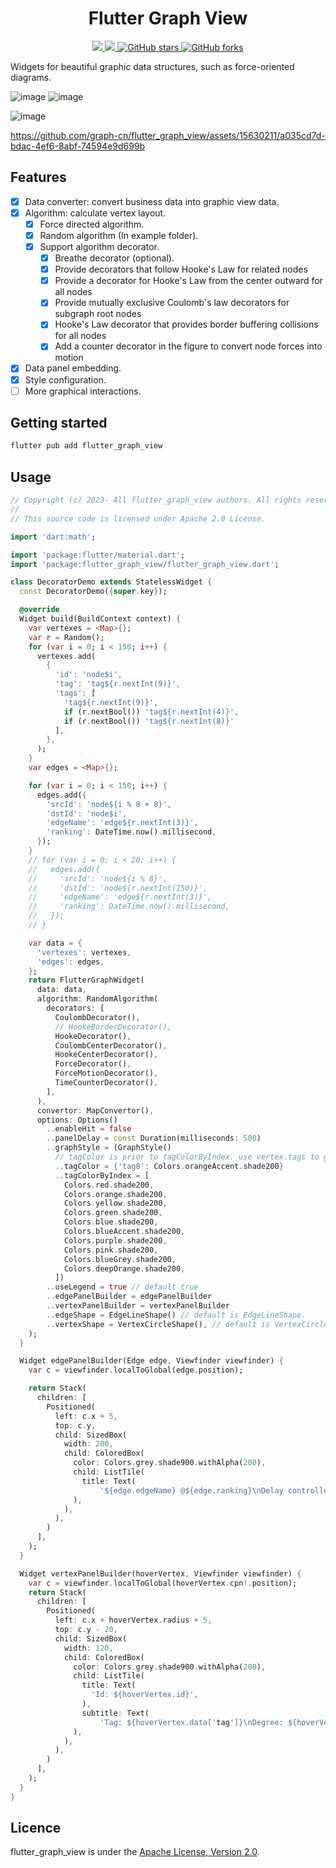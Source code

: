 <!-- 
  Copyright (c) 2023- All flutter_graph_view authors. All rights reserved.

  This source code is licensed under Apache 2.0 License.
 -->

<h1 align="center"> Flutter Graph View </h1>


<p align="center">
  <a title="Pub" href="https://flame-engine.org" >
      <img src="https://img.shields.io/badge/Powered%20by-%F0%9F%94%A5-orange.svg" />
  </a>
  <a title="Powered by Flame" href="https://pub.dev/packages/flutter_graph_view" >
      <img src="https://img.shields.io/badge/Pub-v1.x-red?style=popout" />
  </a>
  <a href="https://github.com/dudu-ltd/flutter_graph_view/stargazers">
      <img src="https://img.shields.io/github/stars/dudu-ltd/flutter_graph_view" alt="GitHub stars" />
  </a>
  <a href="https://github.com/dudu-ltd/flutter_graph_view/network/members">
      <img src="https://img.shields.io/github/forks/dudu-ltd/flutter_graph_view" alt="GitHub forks" />
  </a>
</p>

Widgets for beautiful graphic data structures, such as force-oriented diagrams.


![image](https://github.com/graph-cn/flutter_graph_view/assets/15630211/0d368544-ad0b-441a-9bbc-a1d0ccdc0fd6)
![image](https://github.com/graph-cn/flutter_graph_view/assets/15630211/dae205f3-6706-44c6-acd6-83a86140a955)

![image](https://github.com/graph-cn/flutter_graph_view/assets/15630211/486b596e-352d-4110-ab2a-ad2381f1ba02)

https://github.com/graph-cn/flutter_graph_view/assets/15630211/a035cd7d-bdac-4ef6-8abf-74594e9d699b

## Features

- [x] Data converter: convert business data into graphic view data.
- [x] Algorithm: calculate vertex layout.
  - [x] Force directed algorithm.
  - [x] Random algorithm (In example folder).
  - [x] Support algorithm decorator.
    - [x] Breathe decorator (optional).
    - [x] Provide decorators that follow Hooke's Law for related nodes
    - [x] Provide a decorator for Hooke's Law from the center outward for all nodes
    - [x] Provide mutually exclusive Coulomb's law decorators for subgraph root nodes
    - [x] Hooke's Law decorator that provides border buffering collisions for all nodes
    - [x] Add a counter decorator in the figure to convert node forces into motion

- [x] Data panel embedding.
- [x] Style configuration.
- [ ] More graphical interactions.

## Getting started

```sh
flutter pub add flutter_graph_view
```

## Usage

```dart
// Copyright (c) 2023- All flutter_graph_view authors. All rights reserved.
//
// This source code is licensed under Apache 2.0 License.

import 'dart:math';

import 'package:flutter/material.dart';
import 'package:flutter_graph_view/flutter_graph_view.dart';

class DecoratorDemo extends StatelessWidget {
  const DecoratorDemo({super.key});

  @override
  Widget build(BuildContext context) {
    var vertexes = <Map>{};
    var r = Random();
    for (var i = 0; i < 150; i++) {
      vertexes.add(
        {
          'id': 'node$i',
          'tag': 'tag${r.nextInt(9)}',
          'tags': [
            'tag${r.nextInt(9)}',
            if (r.nextBool()) 'tag${r.nextInt(4)}',
            if (r.nextBool()) 'tag${r.nextInt(8)}'
          ],
        },
      );
    }
    var edges = <Map>{};

    for (var i = 0; i < 150; i++) {
      edges.add({
        'srcId': 'node${i % 8 + 8}',
        'dstId': 'node$i',
        'edgeName': 'edge${r.nextInt(3)}',
        'ranking': DateTime.now().millisecond,
      });
    }
    // for (var i = 0; i < 20; i++) {
    //   edges.add({
    //     'srcId': 'node${i % 8}',
    //     'dstId': 'node${r.nextInt(150)}',
    //     'edgeName': 'edge${r.nextInt(3)}',
    //     'ranking': DateTime.now().millisecond,
    //   });
    // }

    var data = {
      'vertexes': vertexes,
      'edges': edges,
    };
    return FlutterGraphWidget(
      data: data,
      algorithm: RandomAlgorithm(
        decorators: [
          CoulombDecorator(),
          // HookeBorderDecorator(),
          HookeDecorator(),
          CoulombCenterDecorator(),
          HookeCenterDecorator(),
          ForceDecorator(),
          ForceMotionDecorator(),
          TimeCounterDecorator(),
        ],
      ),
      convertor: MapConvertor(),
      options: Options()
        ..enableHit = false
        ..panelDelay = const Duration(milliseconds: 500)
        ..graphStyle = (GraphStyle()
          // tagColor is prior to tagColorByIndex. use vertex.tags to get color
          ..tagColor = {'tag8': Colors.orangeAccent.shade200}
          ..tagColorByIndex = [
            Colors.red.shade200,
            Colors.orange.shade200,
            Colors.yellow.shade200,
            Colors.green.shade200,
            Colors.blue.shade200,
            Colors.blueAccent.shade200,
            Colors.purple.shade200,
            Colors.pink.shade200,
            Colors.blueGrey.shade200,
            Colors.deepOrange.shade200,
          ])
        ..useLegend = true // default true
        ..edgePanelBuilder = edgePanelBuilder
        ..vertexPanelBuilder = vertexPanelBuilder
        ..edgeShape = EdgeLineShape() // default is EdgeLineShape.
        ..vertexShape = VertexCircleShape(), // default is VertexCircleShape.
    );
  }

  Widget edgePanelBuilder(Edge edge, Viewfinder viewfinder) {
    var c = viewfinder.localToGlobal(edge.position);

    return Stack(
      children: [
        Positioned(
          left: c.x + 5,
          top: c.y,
          child: SizedBox(
            width: 200,
            child: ColoredBox(
              color: Colors.grey.shade900.withAlpha(200),
              child: ListTile(
                title: Text(
                    '${edge.edgeName} @${edge.ranking}\nDelay controlled by \noptions.panelDelay\ndefault to 300ms'),
              ),
            ),
          ),
        )
      ],
    );
  }

  Widget vertexPanelBuilder(hoverVertex, Viewfinder viewfinder) {
    var c = viewfinder.localToGlobal(hoverVertex.cpn!.position);
    return Stack(
      children: [
        Positioned(
          left: c.x + hoverVertex.radius + 5,
          top: c.y - 20,
          child: SizedBox(
            width: 120,
            child: ColoredBox(
              color: Colors.grey.shade900.withAlpha(200),
              child: ListTile(
                title: Text(
                  'Id: ${hoverVertex.id}',
                ),
                subtitle: Text(
                    'Tag: ${hoverVertex.data['tag']}\nDegree: ${hoverVertex.degree} ${hoverVertex.prevVertex?.id}'),
              ),
            ),
          ),
        )
      ],
    );
  }
}

```

## Licence

flutter_graph_view is under the [Apache License, Version 2.0](https://www.apache.org/licenses/LICENSE-2.0).
